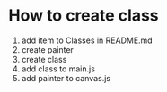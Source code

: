 # How to create class

1. add item to Classes in README.md
1. create painter
1. create class
1. add class to main.js
1. add painter to canvas.js
